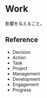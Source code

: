 # Work

影響を与えること。

## Reference

-   Decision
-   Action
-   Task
-   Project
-   Management
-   Development
-   Engagement
-   Progress
